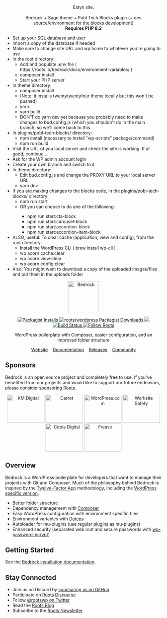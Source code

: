 <p align="center">
  Estyn site.<br/>
  <br/>
  Bedrock + Sage theme + Pobl Tech Blocks plugin (+ dev source/environment for the blocks development)
  <br/>
  <strong>Requires PHP 8.2</strong>
  <ul>
    <li>Set up your SQL database and user</li>
    <li>Import a copy of the database if needed</li>
    <li>Make sure to change site URL and wp home to whatever you're going to use</li>
    <li>In the root directory:
      <ul>
        <li>Add and populate .env file ( https://roots.io/bedrock/docs/environment-variables/ )</li>
        <li>composer install</li>
        <li>Start your PHP server</li>
      </ul>
    </li>
    <li>In theme directory: 
      <ul>
        <li>composer install</li>
        <li>(Note: it installs twentytwentyfour theme locally but this won't be pushed)</li>
        <li>yarn</li>
        <li>yarn build</li>
        <li>DON'T do yarn dev yet because you probably need to make changes to bud.config.js (which you shouldn't do in the main branch, so we'll come back to this</li>
      </ul>
    </li>
    <li>In plugins/pobl-tech-blocks/ directory:
      <ul>
        <li>npm install (necessary to install "wp-scripts" package/command)</li>
        <li>npm run build</li>
      </ul>
    </li>
    <li>Visit the URL of you local server and check the site is working. If all good, continue...</li>
    <li>Ask for the WP admin account login</li>
    <li>Create your own branch and switch to it</li>
    <li>In theme directory:
      <ul>
        <li>Edit bud.config.js and change the PROXY URL to your local server URL</li>
        <li>yarn dev</li>
      </ul>
    </li>
    <li>If you are making changes to the blocks code, in the plugins/pobl-tech-blocks/ directory:
      <ul>
        <li>npm run start</li>
        <li>OR you can choose to do one of the following:</li>
        <ul>
          <li>npm run start:cta-block</li>
          <li>npm run start:carousel-block</li>
          <li>npm run start:accordion-block</li>
          <li>npm run start:accordion-item-block</li>
        </ul>
      </ul>
    </li>        
    <li>ALSO, useful: To clear cache (application, view and config), from the root directory:
      <ul>
        <li>Install the WordPress CLI ( brew install wp-cli )</li>
        <li>wp acorn cache:clear</li>
        <li>wp acorn view:clear</li>
        <li>wp acorn config:clear</li>
      </ul>
    </li>
    <li>Also: You might want to download a copy of the uploaded images/files and put them in the uploads folder</li>
  </ul>
</a>

<p align="center">
  <a href="https://roots.io/bedrock/">
    <img alt="Bedrock" src="https://cdn.roots.io/app/uploads/logo-bedrock.svg" height="100">
  </a>
</p>

<p align="center">
  <a href="https://packagist.org/packages/roots/bedrock">
    <img alt="Packagist Installs" src="https://img.shields.io/packagist/dt/roots/bedrock?label=projects%20created&colorB=2b3072&colorA=525ddc&style=flat-square">
  </a>

  <a href="https://packagist.org/packages/roots/wordpress">
    <img alt="roots/wordpress Packagist Downloads" src="https://img.shields.io/packagist/dt/roots/wordpress?label=roots%2Fwordpress%20downloads&logo=roots&logoColor=white&colorB=2b3072&colorA=525ddc&style=flat-square">
  </a>
  
  <img src="https://img.shields.io/badge/dynamic/json.svg?url=https://raw.githubusercontent.com/roots/bedrock/master/composer.json&label=wordpress&logo=roots&logoColor=white&query=$.require[%22roots/wordpress%22]&colorB=2b3072&colorA=525ddc&style=flat-square">

  <a href="https://github.com/roots/bedrock/actions/workflows/ci.yml">
    <img alt="Build Status" src="https://img.shields.io/github/actions/workflow/status/roots/bedrock/ci.yml?branch=master&logo=github&label=CI&style=flat-square">
  </a>

  <a href="https://twitter.com/rootswp">
    <img alt="Follow Roots" src="https://img.shields.io/badge/follow%20@rootswp-1da1f2?logo=twitter&logoColor=ffffff&message=&style=flat-square">
  </a>
</p>

<p align="center">WordPress boilerplate with Composer, easier configuration, and an improved folder structure</p>

<p align="center">
  <a href="https://roots.io/bedrock/">Website</a> &nbsp;&nbsp; <a href="https://roots.io/bedrock/docs/installation/">Documentation</a> &nbsp;&nbsp; <a href="https://github.com/roots/bedrock/releases">Releases</a> &nbsp;&nbsp; <a href="https://discourse.roots.io/">Community</a>
</p>

## Sponsors

Bedrock is an open source project and completely free to use. If you've benefited from our projects and would like to support our future endeavors, please consider [sponsoring Roots](https://github.com/sponsors/roots).

<div align="center">
<a href="https://k-m.com/"><img src="https://cdn.roots.io/app/uploads/km-digital.svg" alt="KM Digital" width="120" height="90"></a> <a href="https://carrot.com/"><img src="https://cdn.roots.io/app/uploads/carrot.svg" alt="Carrot" width="120" height="90"></a> <a href="https://wordpress.com/"><img src="https://cdn.roots.io/app/uploads/wordpress.svg" alt="WordPress.com" width="120" height="90"></a> <a href="https://worksitesafety.ca/careers/"><img src="https://cdn.roots.io/app/uploads/worksite-safety.svg" alt="Worksite Safety" width="120" height="90"></a> <a href="https://www.copiadigital.com/"><img src="https://cdn.roots.io/app/uploads/copia-digital.svg" alt="Copia Digital" width="120" height="90"></a> <a href="https://www.freave.com/"><img src="https://cdn.roots.io/app/uploads/freave.svg" alt="Freave" width="120" height="90"></a>
</div>

## Overview

Bedrock is a WordPress boilerplate for developers that want to manage their projects with Git and Composer. Much of the philosophy behind Bedrock is inspired by the [Twelve-Factor App](http://12factor.net/) methodology, including the [WordPress specific version](https://roots.io/twelve-factor-wordpress/).

- Better folder structure
- Dependency management with [Composer](https://getcomposer.org)
- Easy WordPress configuration with environment specific files
- Environment variables with [Dotenv](https://github.com/vlucas/phpdotenv)
- Autoloader for mu-plugins (use regular plugins as mu-plugins)
- Enhanced security (separated web root and secure passwords with [wp-password-bcrypt](https://github.com/roots/wp-password-bcrypt))

## Getting Started

See the [Bedrock installation documentation](https://roots.io/bedrock/docs/installation/).

## Stay Connected

- Join us on Discord by [sponsoring us on GitHub](https://github.com/sponsors/roots)
- Participate on [Roots Discourse](https://discourse.roots.io/)
- Follow [@rootswp on Twitter](https://twitter.com/rootswp)
- Read the [Roots Blog](https://roots.io/blog/)
- Subscribe to the [Roots Newsletter](https://roots.io/newsletter/)

